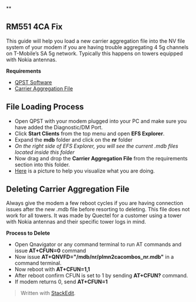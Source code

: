 ﻿**

## RM551 4CA Fix

This guide will help you load a new carrier aggregation file into the NV file system of your modem if you are having trouble aggregating 4 5g channels on T-Mobile’s SA 5g network. Typically this happens on towers equipped with Nokia antennas. 

**Requirements**

 - [QPST Software](https://www.dropbox.com/scl/fi/jzxgl5vft4xjsbssrauwa/QPST_2.7.496.zip?rlkey=4ue2vbdtq2o4kd0k0r06kg9ga&st=9sv0ts85&dl=0)
 - [Carrier Aggregation File](https://www.dropbox.com/scl/fi/f250bpn68op6l6z8bpzu7/plmn2cacombos_nr.mdb?rlkey=he8nitlsheeifk5n050fd6v6e&st=30rkizcj&dl=0)


## File Loading Process 

 - Open QPST with your modem plugged into your PC and make sure you have added the Diagnostic/DM Port.
 - Click **Start Clients** from the top menu and open **EFS Explorer**.
 - Expand the **mdb** folder and click on the **nr** folder
 - *On the right side of EFS Explorer, you will see the current .mdb files located inside this folder*
 - Now drag and drop the **Carrier Aggregation File** from the requirements section into this folder.
 - [Here](https://www.dropbox.com/scl/fi/l8kqg94f52p3anedlsp88/IMG_5581.JPG?rlkey=ckidq4119p4it96fpfgu49hxo&st=6u3akdrq&dl=0) is a picture to help you visualize what you are doing.

## Deleting Carrier Aggregation File

Always give the modem a few reboot cycles if you are having connection issues after the new .mdb file before resorting to deleting. This file does not work for all towers. It was made by Quectel for a customer using a tower with Nokia antennas and their specific tower logs in mind.

**Process to Delete**

 - Open Qnavigator or any command terminal to run AT commands and issue **AT+CFUN=0** command
 - Now issue **AT+QNVFD="/mdb/nr/plmn2cacombos_nr.mdb"** in a command terminal.
 - Now reboot with **AT+CFUN=1,1**
 - After reboot confirm CFUN is set to 1 by sending **AT+CFUN?** command.
 - If modem returns 0, send **AT+CFUN=1**
 


> Written with [StackEdit](https://stackedit.io/).
